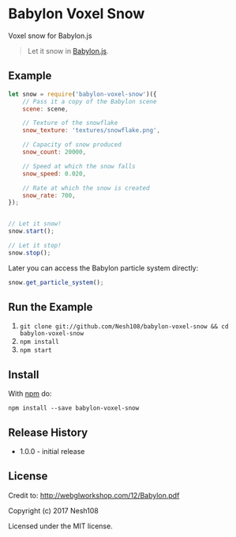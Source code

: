 # Babylon Voxel Snow
Voxel snow for Babylon.js

> Let it snow in [Babylon.js](https://github.com/BabylonJS/Babylon.js).

## Example

```js
let snow = require('babylon-voxel-snow')({
  	// Pass it a copy of the Babylon scene
	scene: scene,

	// Texture of the snowflake
	snow_texture: 'textures/snowflake.png',

	// Capacity of snow produced
	snow_count: 20000,

	// Speed at which the snow falls
	snow_speed: 0.020,

	// Rate at which the snow is created
	snow_rate: 700,
});


// Let it snow!
snow.start();

// Let it stop!
snow.stop();

```


Later you can access the Babylon particle system directly:

```js
snow.get_particle_system();
```

## Run the Example

1. `git clone git://github.com/Nesh108/babylon-voxel-snow && cd babylon-voxel-snow`
1. `npm install`
1. `npm start`

## Install

With [npm](https://npmjs.org) do:

```
npm install --save babylon-voxel-snow
```

## Release History

* 1.0.0 - initial release

## License

Credit to: http://webglworkshop.com/12/Babylon.pdf 

Copyright (c) 2017 Nesh108<br/>

Licensed under the MIT license.